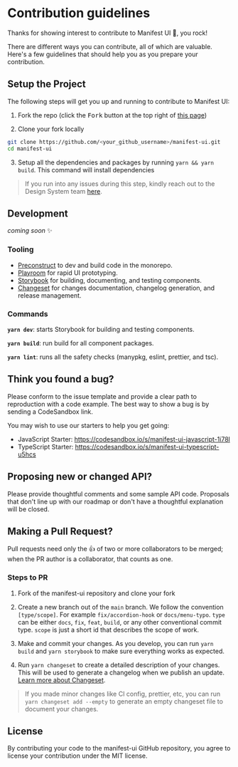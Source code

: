 # Contribution guidelines

Thanks for showing interest to contribute to Manifest UI 💖, you rock!

There are different ways you can contribute, all
of which are valuable. Here's a few guidelines that should help you as you
prepare your contribution.

## Setup the Project

The following steps will get you up and running to contribute to Manifest UI:

1. Fork the repo (click the <kbd>Fork</kbd> button at the top right of
   [this page](https://github.com/project44/manifest-ui))

2. Clone your fork locally

```sh
git clone https://github.com/<your_github_username>/manifest-ui.git
cd manifest-ui
```

3. Setup all the dependencies and packages by running `yarn && yarn build`. This
   command will install dependencies

> If you run into any issues during this step, kindly reach out to the Design System team [here](https://p-44.slack.com/archives/C02CL3RLKED).

## Development

_coming soon_ ✨

### Tooling

- [Preconstruct](https://preconstruct.tools/) to dev and build code in the monorepo.
- [Playroom](https://github.com/seek-oss/playroom/) for rapid UI prototyping.
- [Storybook](https://storybook.js.org/) for building, documenting, and testing components.
- [Changeset](https://github.com/atlassian/changesets) for changes
  documentation, changelog generation, and release management.

### Commands

**`yarn dev`**: starts Storybook for building and testing components.

**`yarn build`**: run build for all component packages.

**`yarn lint`**: runs all the safety checks (manypkg, eslint, prettier, and tsc).

## Think you found a bug?

Please conform to the issue template and provide a clear path to reproduction
with a code example. The best way to show a bug is by sending a CodeSandbox
link.

You may wish to use our starters to help you get going:

- JavaScript Starter: <https://codesandbox.io/s/manifest-ui-javascript-1i78l>
- TypeScript Starter: <https://codesandbox.io/s/manifest-ui-typescript-u5hcs>

## Proposing new or changed API?

Please provide thoughtful comments and some sample API code. Proposals that
don't line up with our roadmap or don't have a thoughtful explanation will be
closed.

## Making a Pull Request?

Pull requests need only the :+1: of two or more collaborators to be merged; when
the PR author is a collaborator, that counts as one.

### Steps to PR

1. Fork of the manifest-ui repository and clone your fork

2. Create a new branch out of the `main` branch. We follow the convention
   `[type/scope]`. For example `fix/accordion-hook` or `docs/menu-typo`. `type`
   can be either `docs`, `fix`, `feat`, `build`, or any other conventional
   commit type. `scope` is just a short id that describes the scope of work.

3. Make and commit your changes.
   As you develop, you can run `yarn build` and
   `yarn storybook` to make sure everything works as expected.

4. Run `yarn changeset` to create a detailed description of your changes. This
   will be used to generate a changelog when we publish an update.
   [Learn more about Changeset](https://github.com/atlassian/changesets/tree/master/packages/cli).

> If you made minor changes like CI config, prettier, etc, you can run
> `yarn changeset add --empty` to generate an empty changeset file to document
> your changes.

## License

By contributing your code to the manifest-ui GitHub repository, you agree to
license your contribution under the MIT license.
